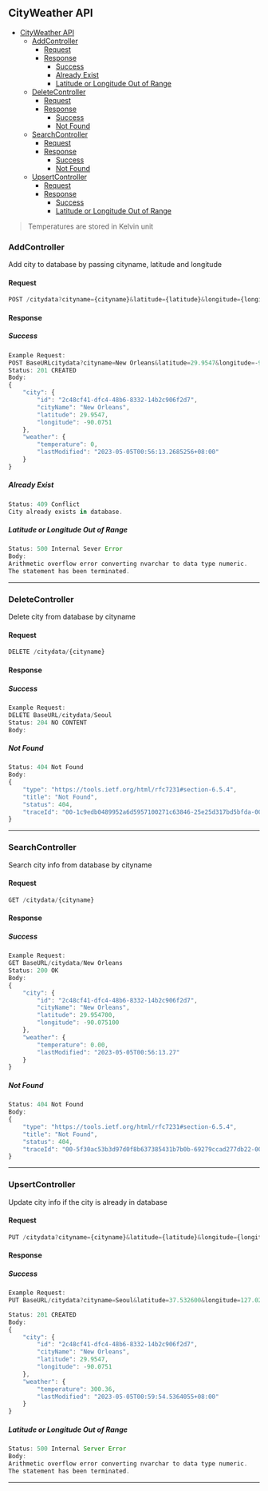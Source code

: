 ## CityWeather API
- [CityWeather API](#cityweather-api)
  - [AddController](#addcontroller)
    - [Request](#request)
    - [Response](#response)
      - [Success](#success)
      - [Already Exist](#already-exist)
      - [Latitude or Longitude Out of Range](#latitude-or-longitude-out-of-range)
  - [DeleteController](#deletecontroller)
    - [Request](#request-1)
    - [Response](#response-1)
      - [Success](#success-1)
      - [Not Found](#not-found)
  - [SearchController](#searchcontroller)
    - [Request](#request-2)
    - [Response](#response-2)
      - [Success](#success-2)
      - [Not Found](#not-found-1)
  - [UpsertController](#upsertcontroller)
    - [Request](#request-3)
    - [Response](#response-3)
      - [Success](#success-3)
      - [Latitude or Longitude Out of Range](#latitude-or-longitude-out-of-range-1)

  
> Temperatures are stored in Kelvin unit 

### AddController
Add city to database by passing cityname, latitude and longitude
#### Request
```js
POST /citydata?cityname={cityname}&latitude={latitude}&longitude={longitude}
```
#### Response
##### Success
```js
Example Request:
POST BaseURLcitydata?cityname=New Orleans&latitude=29.9547&longitude=-90.0751
Status: 201 CREATED
Body:
{
    "city": {
        "id": "2c48cf41-dfc4-48b6-8332-14b2c906f2d7",
        "cityName": "New Orleans",
        "latitude": 29.9547,
        "longitude": -90.0751
    },
    "weather": {
        "temperature": 0,
        "lastModified": "2023-05-05T00:56:13.2685256+08:00"
    }
}
```
##### Already Exist
```js
Status: 409 Conflict
City already exists in database.
```
##### Latitude or Longitude Out of Range
```js
Status: 500 Internal Sever Error
Body:
Arithmetic overflow error converting nvarchar to data type numeric.
The statement has been terminated.
```
---
### DeleteController
Delete city from database by cityname
#### Request
```js
DELETE /citydata/{cityname}
```
#### Response
##### Success
```js
Example Request:
DELETE BaseURL/citydata/Seoul
Status: 204 NO CONTENT
Body:

```
##### Not Found
```js
Status: 404 Not Found
Body:
{
    "type": "https://tools.ietf.org/html/rfc7231#section-6.5.4",
    "title": "Not Found",
    "status": 404,
    "traceId": "00-1c9edb0489952a6d5957100271c63846-25e25d317bd5bfda-00"
}
```
---
### SearchController
Search city info from database by cityname 
#### Request
```js
GET /citydata/{cityname}
```
#### Response
##### Success
```js
Example Request:
GET BaseURL/citydata/New Orleans
Status: 200 OK
Body:
{
    "city": {
        "id": "2c48cf41-dfc4-48b6-8332-14b2c906f2d7",
        "cityName": "New Orleans",
        "latitude": 29.954700,
        "longitude": -90.075100
    },
    "weather": {
        "temperature": 0.00,
        "lastModified": "2023-05-05T00:56:13.27"
    }
}
```
##### Not Found
```js
Status: 404 Not Found
Body:
{
    "type": "https://tools.ietf.org/html/rfc7231#section-6.5.4",
    "title": "Not Found",
    "status": 404,
    "traceId": "00-5f30ac53b3d97d0f8b637385431b7b0b-69279ccad277db22-00"
}
```
---
### UpsertController
Update city info if the city is already in database
#### Request
```js
PUT /citydata?cityname={cityname}&latitude={latitude}&longitude={longitude}&temp={temperature}
```
#### Response
##### Success
```js
Example Request:
PUT BaseURL/citydata?cityname=Seoul&latitude=37.532600&longitude=127.024612&temp=291.15

Status: 201 CREATED
Body:
{
    "city": {
        "id": "2c48cf41-dfc4-48b6-8332-14b2c906f2d7",
        "cityName": "New Orleans",
        "latitude": 29.9547,
        "longitude": -90.0751
    },
    "weather": {
        "temperature": 300.36,
        "lastModified": "2023-05-05T00:59:54.5364055+08:00"
    }
}
```

##### Latitude or Longitude Out of Range
```js
Status: 500 Internal Server Error
Body:
Arithmetic overflow error converting nvarchar to data type numeric.
The statement has been terminated.
```
---